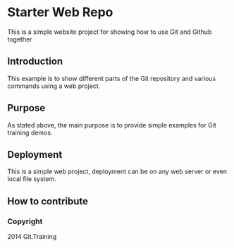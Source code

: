 # Starter Web Repo

This is a simple website project for showing how to use Git and Github together

## Introduction

This example is to show different parts of the Git repository and various commands using  a web project.

## Purpose

As stated above, the main purpose is to provide simple examples for Git training demos.

## Deployment

This is a simple web project, deployment can be on any web server or even local file system.

## How to contribute

### Copyright

2014 Git.Training